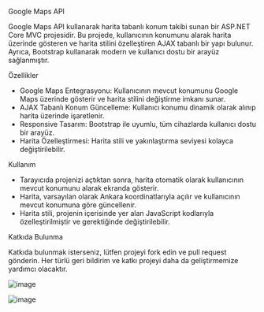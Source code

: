 Google Maps API


Google Maps API kullanarak harita tabanlı konum takibi sunan bir ASP.NET Core MVC projesidir. Bu projede, kullanıcının konumunu alarak harita üzerinde gösteren ve harita stilini özelleştiren AJAX tabanlı bir yapı bulunur. Ayrıca, Bootstrap kullanarak modern ve kullanıcı dostu bir arayüz sağlanmıştır.

Özellikler

* Google Maps Entegrasyonu: Kullanıcının mevcut konumunu Google Maps üzerinde gösterir ve harita stilini değiştirme imkanı sunar.
* AJAX Tabanlı Konum Güncelleme: Kullanıcı konumu dinamik olarak alınıp harita üzerinde işaretlenir.
* Responsive Tasarım: Bootstrap ile uyumlu, tüm cihazlarda kullanıcı dostu bir arayüz.
* Harita Özelleştirmesi: Harita stili ve yakınlaştırma seviyesi kolayca değiştirilebilir.


Kullanım

* Tarayıcıda projenizi açtıktan sonra, harita otomatik olarak kullanıcının mevcut konumunu alarak ekranda gösterir.
* Harita, varsayılan olarak Ankara koordinatlarıyla açılır ve kullanıcının mevcut konumuna göre güncellenir.
* Harita stili, projenin içerisinde yer alan JavaScript kodlarıyla özelleştirilmiştir ve gerektiğinde değiştirilebilir.


Katkıda Bulunma

Katkıda bulunmak isterseniz, lütfen projeyi fork edin ve pull request gönderin. Her türlü geri bildirim ve katkı projeyi daha da geliştirmemize yardımcı olacaktır.


![image](https://github.com/user-attachments/assets/0582f027-15a7-4d93-9d0d-761d5e3371c7)


![image](https://github.com/user-attachments/assets/3b65313c-6ae5-4860-9636-07d8482b2f8f)


